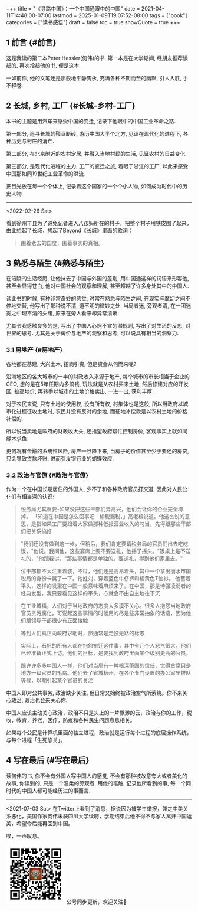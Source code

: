 +++
title = "《寻路中国》：一个中国通眼中的中国"
date = 2021-04-11T14:48:00-07:00
lastmod = 2025-01-09T19:07:52-08:00
tags = ["book"]
categories = ["读书感悟"]
draft = false
toc = true
showQuote = true
+++

## <span class="section-num">1</span> 前言 {#前言}

这是我读的第二本Peter Hessler(何伟)的书, 第一本是在大学期间, 经朋友推荐读起的, 再次拾起他的书, 便是这本.

一如前作, 他的文笔还是那般地平静隽永, 充满各种不期而至的幽默, 引人入胜, 手不释卷.


## <span class="section-num">2</span> 长城, 乡村, 工厂 {#长城-乡村-工厂}

本书的主题是用汽车来感受中国的变迁, 记录下他眼中的中国工业革命之路.

第一部分, 追寻长城的殘亘断砖, 游历中国大半个北方, 见识在现代化的进程下, 各种历史与村庄的消亡.

第二部分, 在北京附近的农村定居, 并融入当地村民的生活, 见证农村的日益变化.

第三部分, 是现代化进程的主力, 工厂的变迁之旅, 着眼于浙江的工厂, 以此来感受中国那如同19世纪工业革命的洪流.

把目光放在每一个个体上, 记录着这个国家的一个个小人物, 如何成为时代中的历史人物.

----

<span class="timestamp-wrapper"><span class="timestamp">&lt;2022-02-26 Sat&gt;</span></span>

看到徐州丰县为了避免记者进入八孩妈所在的村子，把整个村子用铁皮围了起来，由此想起了长城，想起了Beyond《长城》里面的歌词：

> 围着老去的国度，围着事实的真相。


## <span class="section-num">3</span> 熟悉与陌生 {#熟悉与陌生}

在涪陵的生活经历, 让他抹去了中国与外国的差别, 用中国通这样的词语来形容他, 甚至会显得苍白, 他对中国社会的观察和理解,
甚至超越了许多身处其中的中国人.

读此书的时候, 有种非常奇妙的感觉, 时常在熟悉与陌生之间, 在现实与魔幻之间不停地交替, 他写出了那种说不清, 道不明的微妙之处.
当局者迷, 旁观者清, 在一团迷雾之中理不清的头绪, 原来在旁人看来却异常清晰.

尤其令我感触良多的是, 写出了中国人心照不宣的潜规则, 写出了对生活的反思, 对世界的思考. 尤其是关于房价与地产的观察和思考, 可以说具有相当的洞察力.


### <span class="section-num">3.1</span> 房地产 {#房地产}

各地都在基建, 大兴土木, 招商引资, 但是资金从何而来呢?

沿海地区的各大城市的一半的财政收入来源于地产, 每个城市的市长相当于企业的CEO, 想的是在5年任期内多搞钱,
玩法就是从农村买来土地, 然后修建对应的开发区, 拉高地价, 再转手以城市的土地价格卖出, 一进一出, 获利丰厚.

对于农民来说, 只有土地的使用权, 没有所有权, 村集体也是这般, 所以当政府以城市化进程征收土地时, 农民并没有反对的余地,
而征地补偿款是以农村土地的价格补偿的.

所以说当卖地是政府的财政收大头, 还指望政府帮忙控制房价, 客观事实上就如同缘木求鱼.

更何况有金融的系统性风险, 房产一旦降下来, 当房子的价值甚至少于要还的房贷, 只会导致贷款坏账, 进而引发银行业的蝴蝶效应.


### <span class="section-num">3.2</span> 政治与官僚 {#政治与官僚}

作为一个在中国长期居住的外国人, 少不了和各种政府官员打交道, 因此对人民公仆们有相当深的认识:

> 税务局尤其重要-如果没把这些干部们弄高兴，他们会让你的企业完全垮掉。
> 「知道在中国是怎么回事吧：偷税漏税，」高老板说道。他这么说的意思，是指如果工厂要跟着大家做那种低报营业收入的勾当，先得跟那些干部们把关系搞好

<!--quoteend-->

> "我们还没有做到这一步，但稍后，我们肯定要请税务局的官员们出去吃吃饭，"他说。我问他，这些宴席上要不要送礼，他摇了摇头。"饭桌上是不送礼的，"他跟我讲，"那些事情都是单独的。要送礼，得到他们家里去。"

<!--quoteend-->

> 位干部都不太注重着装，不过，他们还是高昂着头，其中一个拿出丽水市国税局的身份卡晃了一下。他姓刘，穿着蓝色牛仔裤和橘黄色T恤衫。
> 他蓄着平头，这样的发型在中国一般意味着麻烦来了。在中国，那是恃强凌弱者的经典发型，我只要看见这样的平头，心就会不由自主地往下沉

<!--quoteend-->

> 在工业城镇，人们对于当地政府的态度大多漠不关心。很多人抱怨当地政府官员贪污腐化，可说起这些事情的时候用的尽是些非常抽象的话语，因为他们跟领导干部很少有正面接触

<!--quoteend-->

> 等到人们真正向政府求助时，那通常是走投无路的标志

<!--quoteend-->

> 实际上，石帆的所有人都在抱怨搬迁这件事，其中有几个人怒气很大，他们已经准备正式上访。他们的目标，是要找到政府里面某个级别更高的官员。

<!--quoteend-->

> 跟许许多多中国人一样，他们对当局有一种根深蒂固的信任，觉得贪腐只是地方一级官员的毛病。他们去了省城杭州，在各个专门设置的办公室里排队等候，以期引起某个官员的关注

中国人即对公共事务, 政治缺少关注, 但日常又始终被政治空气所萦绕。你不来关心政治, 政治也会来关心你.

中国人应该主动关心政治，政治不只是头上的一片飘渺的云，政治与你的工作，税收，教育，养老，医疗，防疫和各种民生问题息息相关。

如果每个公民是计算机里面的独立进程，政治就是运行每个进程的底层操作系统，与每个进程「生死悠关」。


## <span class="section-num">4</span> 写在最后 {#写在最后}

读何伟的书, 你不会有外国人写中国人的感觉, 不会有那种被故意夸大或者美化的故事, 你读到的, 只是一个温柔的旁观者, 用他的笔触, 记录他所看到的事, 每一个同时代的中国人都可能经历过的事而言.

----
<span class="timestamp-wrapper"><span class="timestamp">&lt;2021-07-03 Sat&gt;</span></span>
在Twitter上看到了消息，据说因为被学生举报，兼之中美关系恶化，美国作家何伟未获四川大学续聘，学期结束后他不得不与家人离开中国返美，希望今后能再回到中国。

唉，一声叹息。

<div center class="qr-container">
<img src="/ox-hugo/qrcode_gh_e06d750e626f_1.jpg" alt="qrcode_gh_e06d750e626f_1.jpg" width="160px" height="160px" center="t" class="qr-container" />
公号同步更新，欢迎关注👻
</div>

